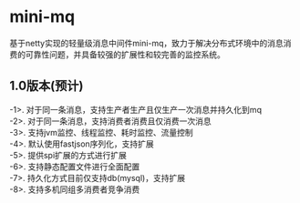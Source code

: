 # mini-mq
基于netty实现的轻量级消息中间件mini-mq，致力于解决分布式环境中的消息消费的可靠性问题，并具备较强的扩展性和较完善的监控系统。     
    
## 1.0版本(预计)     
       
-1>. 对于同一条消息，支持生产者生产且仅生产一次消息并持久化到mq        
-2>. 对于同一条消息，支持消费者消费且仅消费一次消息        
-3>. 支持jvm监控、线程监控、耗时监控、流量控制    
-4>. 默认使用fastjson序列化，支持扩展  
-5>. 提供spi扩展的方式进行扩展      
-6>. 支持静态配置文件进行全面配置    
-7>. 持久化方式目前仅支持db(mysql)，支持扩展    
-8>. 支持多机同组多消费者竞争消费    
